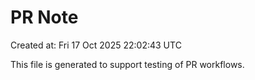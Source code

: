 # PR Note

Created at: Fri 17 Oct 2025 22:02:43 UTC

This file is generated to support testing of PR workflows.
